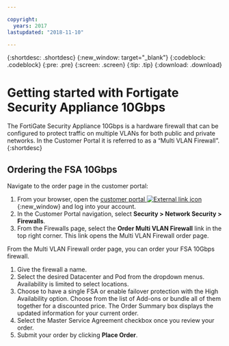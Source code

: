 ```yaml
---

copyright:
  years: 2017
lastupdated: "2018-11-10"

---
```


{:shortdesc: .shortdesc}
{:new_window: target="_blank"}
{:codeblock: .codeblock}
{:pre: .pre}
{:screen: .screen}
{:tip: .tip}
{:download: .download}

# Getting started with Fortigate Security Appliance 10Gbps

The FortiGate Security Appliance 10Gbps is a hardware firewall that can be configured to protect traffic on multiple VLANs for both public and private networks. In the Customer Portal it is referred to as a “Multi VLAN Firewall”.
{:shortdesc}

## Ordering the FSA 10Gbps

Navigate to the order page in the customer portal:

1. From your browser, open the [customer portal ![External link icon](../../icons/launch-glyph.svg "External link icon")](https://control.softlayer.com/){:new_window} and log into your account.
2. In the Customer Portal navigation, select **Security > Network Security > Firewalls**.
3. From the Firewalls page, select the **Order Multi VLAN Firewall** link in the top right corner. This link opens the Multi VLAN Firewall order page.

From the Multi VLAN Firewall order page, you can order your FSA 10Gbps firewall.

1. Give the firewall a name.
2. Select the desired Datacenter and Pod from the dropdown menus. Availability is limited to select locations.
3. Choose to have a single FSA or enable failover protection with the High Availability option.
Choose from the list of Add-ons or bundle all of them together for a discounted price. The Order Summary box displays the updated information for your current order.
4. Select the Master Service Agreement checkbox once you review your order.
5. Submit your order by clicking **Place Order**.